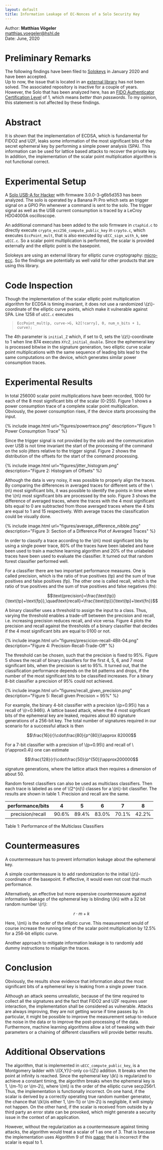 ```yaml
---
layout: default
title: Information Leakage of EC-Nonces of a Solo Security Key
---
```


Author: **Matthias Vögeler**\
<matthias.voegeler@hshl.de>\
Date: June, 2020

# Preliminary Remarks
The following findings have been filed to [Solokeys](https://solokeys.com/) in January 2020 and have been accepted.\
Up to now, the issue that is located in an [external library](https://github.com/kmackay/micro-ecc) has not been solved. The associated repository is inactive for a couple of years.\
However, the Solo that has been analyzed here, has an [FIDO Authenticator Certification Level](https://fidoalliance.org/certification/authenticator-certification-levels/) of 1, which means *better than passwords*. To my opinion, this statement is not affected by these findings.

# Abstract
It is shown that the implementation of ECDSA, which is fundamental for FIDO2 and U2F, leaks some information of the most significant bits of the secret ephemeral key by performing a simple power analysis (SPA). This information can be used for lattice based attacks to recover the private key. In addition, the implementation of the scalar point multiplication algorithm is not functional correct.

# Experimental Setup

A [Solo USB-A for Hacker](https://solokeys.com/products/solo-hacker) with firmware 3.0.0-3-g6b5d353 has been analyzed. The solo is operated by a Banana Pi Pro which sets an trigger signal on a GPIO Pin whenever a command is sent to the solo. The trigger signal as well as the USB current consumption is traced by a LeCroy HDO4000A oscilloscope.

An additional command has been added to the solo firmware in `ctaphid.c` to directly execute `crypto_ecc256_compute_public_key` in `crpyto.c`, which executes `EccPoint_mult`, that is also executed by `uECC_sign_with_k`, see `uECC.c`. So a scalar point multiplication is performed, the scalar is provided externally and the elliptic point is the basepoint.

Solokeys are using an external library for elliptic curve cryptography: [micro-ecc](https://github.com/kmackay/micro-ecc). So the findings are potentially as well valid for other products that are using this library.

# Code Inspection

Though the implementation of the scalar elliptic point multiplication algorithm for ECDSA is timing invariant, it does not use a randomized \\(z\\)-coordinate of the elliptic curve points, which make it vulnerable against SPA. Line 1258 of `uECC.c` executes

> `EccPoint_mult(p, curve->G, k2[!carry], 0, num_n_bits + 1, curve);`

The 4th parameter is `initial_Z` which, if set to 0, sets the \\(z\\)-coordinate to 1 when line 874 executes `XYcZ_initial_double`. Since the ephemeral key is processed bitwise in the signature generation, two elliptic curve scalar point multiplications with the same sequence of leading bits lead to the same computations on the device, which generates similar power consumption traces.

# Experimental Results

In total 256000 scalar point multiplications have been recorded, 1000 for each of the 8 most significant bits of the scalar (0-255). Figure 1 shows a power consumption trace of a complete scalar point multiplication. Obviously, the power consumption rises, if the device starts processing the input.

{% include image.html url="figures/powertrace.png" description="Figure 1: Power Consumption Trace" %}

Since the trigger signal is not provided by the solo and the communication over USB is not time invariant the start of the processing of the command on the solo jitters relative to the trigger signal. Figure 2 shows the distribution of the offsets for the start of the command processing.

{% include image.html url="figures/jitter_histogram.png" description="Figure 2: Histogram of Offsets" %}

Although the data is very noisy, it was possible to properly align the traces. By comparing the differences in averaged traces for different sets of the \\(n\\) most significant bits, it was possible to identify the points in time where the \\(n\\) most significant bits are processed by the solo. Figure 3 shows the difference of averaged traces, where the traces with the 4 most significant bits equal to 0 are subtracted from those averaged traces where the 4 bits are equal to 1 and 15 respectively. With average traces the classification could be visually done.

{% include image.html url="figures/average_difference_nibble.png" description="Figure 3: Section of a Difference Plot of Averaged Traces" %}

In order to classify a trace according to the \\(n\\) most significant bits by using a single power trace, 80% of the traces have been labeled and have been used to train a machine learning algorithm and 20% of the unlabeled traces have been used to evaluate the classifier. It turned out that random forest classifier performed well.

For a classifier there are two important performance measures. One is called precision, which is the ratio of true positives (tp) and the sum of true positives and false positives (fp). The other one is called recall, which is the ratio of true positives and the sum of true positives and false negatives (fn):

$$\text{precision}=\frac{\text{tp}}{\text{tp}+\text{fp}},\quad\text{recall}=\frac{\text{tp}}{\text{tp}+\text{fn}}$$

A binary classifier uses a threshold to assign the input to a class. Thus, varying the threshold enables a trade-off between the precision and recall, i.e. increasing precision reduces recall, and vice versa. Figure 4 plots the precision and recall against the thresholds of a binary classifier that decides if the 4 most significant bits are equal to 0100 or not.

{% include image.html url="figures/prescicion-recall-4Bit-04.png" description="Figure 4: Precision-Recall-Trade-Off" %}

The threshold can be chosen, such that the precision is fixed to 95%. Figure 5 shows the recall of binary classifiers for the first 4, 5, 6, and 7 most significant bits, when the precision is set to 95%. It turned out, that the classification performance depends on the bit patterns and drops, if the number of the most significant bits to be classified increases. For a binary 8-bit classifier a precision of 95% could not achieved.

{% include image.html url="figures/recall_given_precision.png" description="Figure 5: Recall given Precision = 95%" %}

For example, the binary 4-bit classifier with a precision \\(p=0.95\\) has a recall of \\(r=0.946\\). A lattice based attack, where the 4 most significant bits of the ephemeral key are leaked, requires about 80 signature generations of a 256-bit key. The total number of signatures required in our scenario for a successful attack is then

$$\frac{16}{r}\cdot\frac{80}{p^{80}}\approx 82000$$

For a 7-bit classifier with a precision of \\(p=0.95\\) and recall of \\(r\approx0.4\\) one can estimate

$$\frac{128}{r}\cdot\frac{50}{p^{50}}\approx200000$$

signature generations, where the lattice attack then requires a dimension of about 50.

Random forest classifiers can also be used as multiclass classifiers. Then each trace is labeled as one of \\(2^{n}\\) classes for a \\(n\\)-bit classifier. The results are shown in table 1. Precision and recall are the same.

| performance/bits |   4   |   5   |   6   |   7   |   8   |
| :--------------: | :---: | :---: | :---: | :---: | :---: |
| precision/recall | 90.6% | 89.4% | 83.0% | 70.1% | 42.2% |

Table 1: Performance of the Multiclass Classifiers

# Countermeasures

A countermeasure has to prevent information leakage about the ephemeral key.

A simple countermeasure is to add randomization to the initial \\(z\\)-coordinate of the basepoint. If effective, it would even not cost that much performance.

Alternatively, an effective but more expensive countermeasure against information leakage of the ephemeral key is blinding \\(k\\) with a 32 bit random number \\(r\\):

$$r\cdot m+k$$

Here, \\(m\\) is the order of the elliptic curve. This measurement would of course increase the running time of the scalar point multiplication by 12.5% for a 256-bit elliptic curve.

Another approach to mitigate information leakage is to randomly add dummy instructions to misalign the traces.

# Conclusion

Obviously, the results show evidence that information about the most significant bits of a ephemeral key is leaking from a single power trace.

Although an attack seems unrealistic, because of the time required to collect all the signatures and the fact that FIDO2 and U2F requires user interaction, the implementation shall be considered as vulnerable. Attacks are always improving, they are not getting worse if time passes by. In particular, it might be possible to improve the measurement setup to reduce the noise in the data or to improve the post-processing of the data. Furthermore, machine learning algorithms allow a lot of tweaking with their parameters or a chaining of different classifiers will provide better results.

# Additional Observations

The algorithm, that is implemented in `uECC_compute_public_key`, is a Montgomery ladder with \\((X,Y)\\)-only co-\\(Z\\) addition. It breaks when the point at infinity is reached. Since the ephemeral key \\(k\\) is regularized to achieve a constant timing, the algorithm breaks when the ephemeral key is 1, \\(m-1\\) or \\(m-2\\), where \\(m\\) is the order of the elliptic curve secp256r1. Thus, the implementation is functionally incorrect. On one hand, if the scalar is derived by a correctly operating true random number generator, the chance that \\(k\\)is either 1, \\(m-1\\) or \\(m-2\\) is negligible, it will simply not happen. On the other hand, if the scalar is received from outside by a third party an error state can be provoked, which might generate a security issue in the context of an application.

However, without the regularization as a countermeasure against timing attacks, the algorithm would treat a scalar of 1 as one of 3. That is because the implementation uses Algorithm 9 of this [paper](http://eprint.iacr.org/2011/338.pdf) that is incorrect if the scalar is equal to 1.
